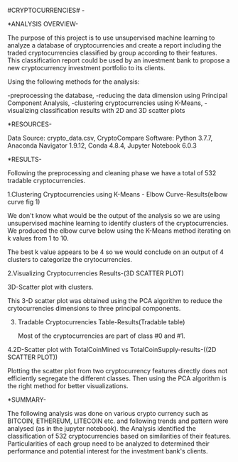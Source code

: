#CRYPTOCURRENCIES# -

*ANALYSIS OVERVIEW-

The purpose of this project is to use unsupervised machine learning to analyze a database of cryptocurrencies 
and create a report including the traded cryptocurrencies classified by group according to their features.
This classification report could be used by an investment bank to propose a new cryptocurrency investment portfolio to its clients.


Using the following methods for the analysis:

-preprocessing the database,
-reducing the data dimension using Principal Component Analysis,
-clustering cryptocurrencies using K-Means,
-visualizing classification results with 2D and 3D scatter plots

*RESOURCES-

Data Source: crypto_data.csv, CryptoCompare
Software: Python 3.7.7, Anaconda Navigator 1.9.12, Conda 4.8.4, Jupyter Notebook 6.0.3


*RESULTS-

Following the preprocessing and cleaning phase we have a total of 532 tradable cryptocurrencies.


1.Clustering Cryptocurrencies using K-Means - Elbow Curve-Results(elbow curve fig	1)


 We don't know what would be the output of the analysis so we are using unsupervised machine learning to identify clusters of the cryptocurrencies.
 We produced the elbow curve below using the K-Means method iterating on k values from 1 to 10.

  The best k value appears to be 4 so we would conclude on an output of 4 clusters to categorize the crytocurrencies.

2.Visualizing Cryptocurrencies Results-(3D SCATTER PLOT)

  3D-Scatter plot with clusters.

  This 3-D scatter plot was obtained using the PCA algorithm to reduce the crytocurrencies dimensions to three principal components.


3. Tradable Cryptocurrencies Table-Results(Tradable table)

   Most of the cryptocurrencies are part of class #0 and #1.

4.2D-Scatter plot with TotalCoinMined vs TotalCoinSupply-results-((2D SCATTER PLOT))
  
  Plotting the scatter plot from two cryptocurrency features directly does not efficiently segregate the different classes. 
Then using the PCA algorithm is the right method for better visualizations.


*SUMMARY-

The following analysis was done on various crypto currency such as BITCOIN, ETHEREUM, LITECOIN etc.
 and following trends and pattern were analysed (as in the jupyter notebook).
the Analysis identified the classification of 532 cryptocurrencies based on similarities of their features.
Particularities of each group need to be analyzed to determined their performance and potential interest for the investment bank's clients.